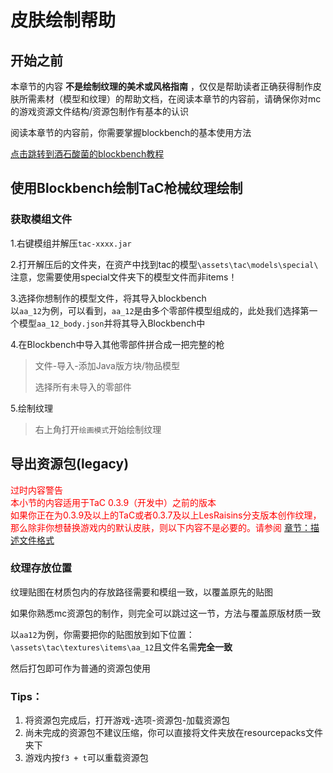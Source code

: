 # 皮肤绘制帮助
## 开始之前
本章节的内容 **不是绘制纹理的美术或风格指南** ，仅仅是帮助读者正确获得制作皮肤所需素材（模型和纹理）的帮助文档，在阅读本章节的内容前，请确保你对mc的游戏资源文件结构/资源包制作有基本的认识  

阅读本章节的内容前，你需要掌握blockbench的基本使用方法  

[点击跳转到酒石酸菌的blockbench教程](https://www.bilibili.com/video/BV1fk4y127qg/)

## 使用Blockbench绘制TaC枪械纹理绘制

### 获取模组文件
1.右键模组并解压`tac-xxxx.jar`

2.打开解压后的文件夹，在资产中找到tac的模型`\assets\tac\models\special\`  
注意，您需要使用special文件夹下的模型文件而非items！

3.选择你想制作的模型文件，将其导入blockbench  
以`aa_12`为例，可以看到，`aa_12`是由多个零部件模型组成的，此处我们选择第一个模型`aa_12_body.json`并将其导入Blockbench中

4.在Blockbench中导入其他零部件拼合成一把完整的枪

> 文件-导入-添加Java版方块/物品模型
> 
> 选择所有未导入的零部件


5.绘制纹理
> 右上角打开`绘画模式`开始绘制纹理

## 导出资源包(legacy)
<font color="red">过时内容警告</font>  
<font color="red">本小节的内容适用于TaC 0.3.9（开发中）之前的版本</font>  
<font color="red">如果你正在为0.3.9及以上的TaC或者0.3.7及以上LesRaisins分支版本创作纹理，那么除非你想替换游戏内的默认皮肤，则以下内容不是必要的。请参阅</font> [章节：描述文件格式](./description_file.md) 
 
### 纹理存放位置
纹理贴图在材质包内的存放路径需要和模组一致，以覆盖原先的贴图  

如果你熟悉mc资源包的制作，则完全可以跳过这一节，方法与覆盖原版材质一致

以`aa12`为例，你需要把你的贴图放到如下位置：
`\assets\tac\textures\items\aa_12`且文件名需**完全一致**

然后打包即可作为普通的资源包使用

### Tips：

1. 将资源包完成后，打开游戏-选项-资源包-加载资源包
2. 尚未完成的资源包不建议压缩，你可以直接将文件夹放在resourcepacks文件夹下
3. 游戏内按`f3 + t`可以重载资源包
